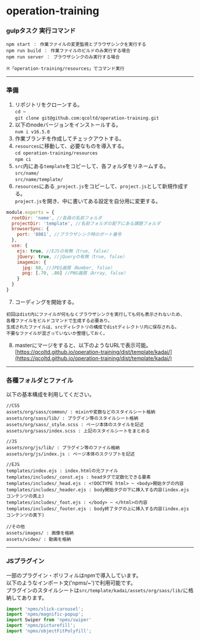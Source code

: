 # operation-training

### gulpタスク 実行コマンド
```
npm start ： 作業ファイルの変更監視とブラウザシンクを実行する
npm run build ： 作業ファイルのビルドのみ実行する場合  
npm run server ： ブラウザシンクのみ実行する場合  

※「operation-training/resources」でコマンド実行
```

----

### 準備
1. リポジトリをクローンする。  
`cd ~`  
`git clone git@github.com:qcoltd/operation-training.git`  
2. 以下のnodeバージョンをインストールする。  
`nvm i v16.5.0`  
3. 作業ブランチを作成してチェックアウトする。  
4. `resources`に移動して、必要なものを導入する。  
`cd operation-training/resources`  
`npm ci`  
5. `src`内にある`template`をコピーして、各フォルダをリネームする。  
`src/name/`  
`src/name/template/`
6. `resources`にある`_project.js`をコピーして、`project.js`として新規作成する。  
`project.js`を開き、中に書いてある設定を自分用に変更する。  
```javascript
module.exports = {
  rootDir: 'name', //各員の名前フォルダ
  projectDir: 'template', //名前フォルダの配下にある課題フォルダ
  browserSync: {
    port: '8081', //ブラウザシンク時のポート番号
  },
  use: {
    ejs: true, //EJSの有無（true, false）
    jQuery: true, //jQueryの有無（true, false）
    imagemin: {
      jpg: 80, //JPEG画質（Number, false）
      png: [.70, .80] //PNG画質（Array, false）
    }
  }
}
```
7. コーディングを開始する。  
```
初回はdist内にファイルが何もなくブラウザシンクを実行しても何も表示されないため、  
各種ファイルをビルドコマンドで生成する必要あり。  
生成されたファイルは、srcディレクトリの構成でdistディレクトリ内に保存される。 
不要なファイルが混ざっていないか整理しておく。  
``` 
8. masterにマージをすると、以下のようなURLで表示可能。    
[https://qcoltd.github.io/operation-training/dist/template/kadai/](https://qcoltd.github.io/operation-training/dist/template/kadai/)

----

### 各種フォルダとファイル
以下の基本構成を利用してください。  

```
//CSS
assets/org/sass/common/ : mixinや変数などのスタイルシート格納
assets/org/sass/lib/ : プラグイン等のスタイルシート格納
assets/org/sass/_style.scss : ページ本体のスタイルを記述
assets/org/sass/index.scss : 上記のスタイルシートをまとめる
```

```
//JS
assets/org/js/lib/ : プラグイン等のファイル格納
assets/org/js/index.js : ページ本体のスクリプトを記述
```

```
//EJS
templates/index.ejs : index.htmlの元ファイル
templates/includes/_const.ejs : headタグで定数化できる要素
templates/includes/_head.ejs : <!DOCTYPE html> ~ <body>開始タグの内容
templates/includes/_header.ejs : body開始タグの下に挿入する内容(index.ejs コンテンツの真上)
templates/includes/_foot.ejs : </body> ~ </html>の内容
templates/includes/_footer.ejs : body終了タグの上に挿入する内容(index.ejs コンテンツの真下)
```

```
//その他
assets/images/ : 画像を格納
assets/video/ : 動画を格納
```

----

### JSプラグイン
一部のプラグイン・ポリフィルはnpmで導入しています。  
以下のようなインポート文('npms/~')で利用可能です。  
プラグインのスタイルシートは`src/template/kadai/assets/org/sass/lib/`に格納してあります。
```javascript
import 'npms/slick-carousel';
import 'npms/magnific-popup';
import Swiper from 'npms/swiper'
import 'npms/picturefill';
import 'npms/objectFitPolyfill';
```